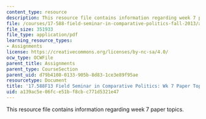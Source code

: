 ```yaml
---
content_type: resource
description: This resource file contains information regarding week 7 paper topics.
file: /courses/17-588-field-seminar-in-comparative-politics-fall-2013/a139ac5e06fce51bf8cbc771d5321e47_MIT17_588F13_Week7Paper.pdf
file_size: 351933
file_type: application/pdf
learning_resource_types:
- Assignments
license: https://creativecommons.org/licenses/by-nc-sa/4.0/
ocw_type: OCWFile
parent_title: Assignments
parent_type: CourseSection
parent_uid: d79b4108-0133-905b-8d83-1ce3e89f95ae
resourcetype: Document
title: '17.588F13 Field Seminar in Comparative Politics: Wk 7 Paper Topics'
uid: a139ac5e-06fc-e51b-f8cb-c771d5321e47
---
```

This resource file contains information regarding week 7 paper topics.